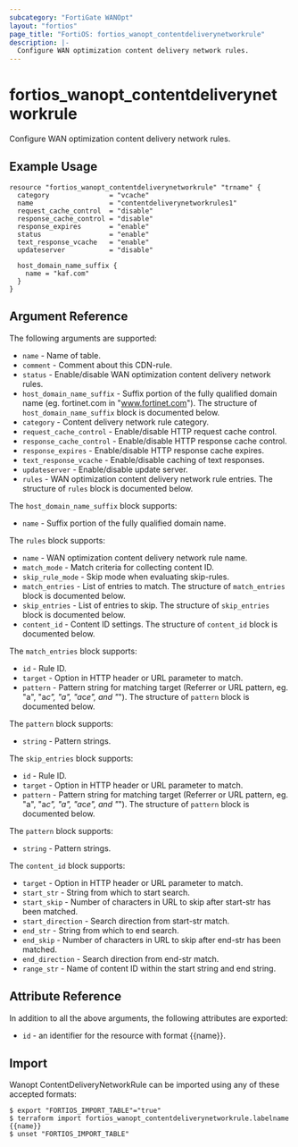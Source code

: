 ```yaml
---
subcategory: "FortiGate WANOpt"
layout: "fortios"
page_title: "FortiOS: fortios_wanopt_contentdeliverynetworkrule"
description: |-
  Configure WAN optimization content delivery network rules.
---
```


# fortios_wanopt_contentdeliverynetworkrule
Configure WAN optimization content delivery network rules.

## Example Usage

```hcl
resource "fortios_wanopt_contentdeliverynetworkrule" "trname" {
  category               = "vcache"
  name                   = "contentdeliverynetworkrules1"
  request_cache_control  = "disable"
  response_cache_control = "disable"
  response_expires       = "enable"
  status                 = "enable"
  text_response_vcache   = "enable"
  updateserver           = "disable"

  host_domain_name_suffix {
    name = "kaf.com"
  }
}
```

## Argument Reference

The following arguments are supported:

* `name` - Name of table.
* `comment` - Comment about this CDN-rule.
* `status` - Enable/disable WAN optimization content delivery network rules.
* `host_domain_name_suffix` - Suffix portion of the fully qualified domain name (eg. fortinet.com in "www.fortinet.com"). The structure of `host_domain_name_suffix` block is documented below.
* `category` - Content delivery network rule category.
* `request_cache_control` - Enable/disable HTTP request cache control.
* `response_cache_control` - Enable/disable HTTP response cache control.
* `response_expires` - Enable/disable HTTP response cache expires.
* `text_response_vcache` - Enable/disable caching of text responses.
* `updateserver` - Enable/disable update server.
* `rules` - WAN optimization content delivery network rule entries. The structure of `rules` block is documented below.

The `host_domain_name_suffix` block supports:

* `name` - Suffix portion of the fully qualified domain name.

The `rules` block supports:

* `name` - WAN optimization content delivery network rule name.
* `match_mode` - Match criteria for collecting content ID.
* `skip_rule_mode` - Skip mode when evaluating skip-rules.
* `match_entries` - List of entries to match. The structure of `match_entries` block is documented below.
* `skip_entries` - List of entries to skip. The structure of `skip_entries` block is documented below.
* `content_id` - Content ID settings. The structure of `content_id` block is documented below.

The `match_entries` block supports:

* `id` - Rule ID.
* `target` - Option in HTTP header or URL parameter to match.
* `pattern` - Pattern string for matching target (Referrer or URL pattern, eg. "a", "a*c", "*a*", "a*c*e", and "*"). The structure of `pattern` block is documented below.

The `pattern` block supports:

* `string` - Pattern strings.

The `skip_entries` block supports:

* `id` - Rule ID.
* `target` - Option in HTTP header or URL parameter to match.
* `pattern` - Pattern string for matching target (Referrer or URL pattern, eg. "a", "a*c", "*a*", "a*c*e", and "*"). The structure of `pattern` block is documented below.

The `pattern` block supports:

* `string` - Pattern strings.

The `content_id` block supports:

* `target` - Option in HTTP header or URL parameter to match.
* `start_str` - String from which to start search.
* `start_skip` - Number of characters in URL to skip after start-str has been matched.
* `start_direction` - Search direction from start-str match.
* `end_str` - String from which to end search.
* `end_skip` - Number of characters in URL to skip after end-str has been matched.
* `end_direction` - Search direction from end-str match.
* `range_str` - Name of content ID within the start string and end string.


## Attribute Reference

In addition to all the above arguments, the following attributes are exported:
* `id` - an identifier for the resource with format {{name}}.

## Import

Wanopt ContentDeliveryNetworkRule can be imported using any of these accepted formats:
```
$ export "FORTIOS_IMPORT_TABLE"="true"
$ terraform import fortios_wanopt_contentdeliverynetworkrule.labelname {{name}}
$ unset "FORTIOS_IMPORT_TABLE"
```
